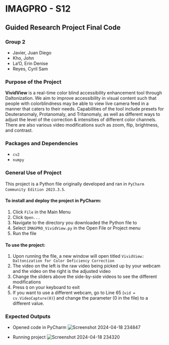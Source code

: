 # IMAGPRO - S12
## Guided Research Project Final Code
### Group 2
- Javier, Juan Diego
- Kho, John
- La’O, Erin Denise
- Reyes, Cyril Sam

### Purpose of the Project
**VividView** is a real-time color blind accessibility enhancement tool through Daltonization. We aim to improve accessibility in visual content such that people with colorblindness may be able to view live camera feed in a manner that caters to their needs. Capabilities of the tool include presets for Deuteranomaly, Protanomaly, and Tritanomaly, as well as different ways to adjust the level of the correction & intensities of different color channels. There are also various video modifications such as zoom, flip, brightness, and contrast.

### Packages and Dependencies
- `cv2`
- `numpy`

### General Use of Project
This project is a Python file originally developed and ran in `PyCharm Community Edition 2023.3.5`.

#### To install and deploy the project in PyCharm:
1. Click `File` in the Main Menu
2. Click `Open...`
3. Navigate to the directory you downloaded the Python file to
4. Select `IMAGPRO_VividView.py` in the Open File or Project menu
5. Run the file

#### To use the project:
1. Upon running the file, a new window will open titled `VividView: Daltonization for Color Deficiency Correction`
2. The video on the left is the raw video being picked up by your webcam and the video on the right is the adjusted video
3. Change the sliders above the side-by-side videos to see the different modifications
4. Press `Q` on your keyboard to exit
5. If you want to use a different webcam, go to Line 65 (`vid = cv.VideoCapture(0)`) and change the parameter (0 in the file) to a different value.

### Expected Outputs
- Opened code in PyCharm
![Screenshot 2024-04-18 234847](https://github.com/J1gys/colorblindness-live/assets/57384457/17ec9a9b-0cc6-48e0-9f62-1c87407dbf1c)

- Running project
![Screenshot 2024-04-18 234320](https://github.com/J1gys/colorblindness-live/assets/57384457/8f410c56-7c06-46f3-bb65-dc74c52c969a)

